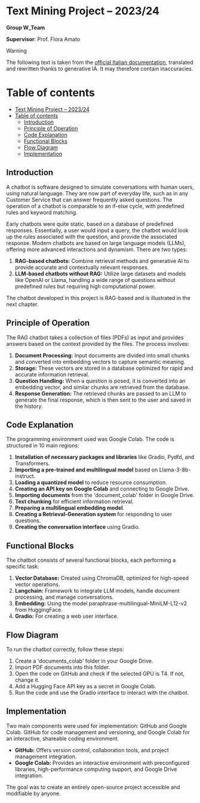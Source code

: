 # Text Mining Project – 2023/24

**Group W_Team**

**Supervisor**: Prof. Flora Amato  

> [!WARNING]
> The following text is taken from the [official Italian documentation](./doc_ITA.pdf), translated and rewritten thanks to generative IA. It may therefore contain inaccuracies.

Table of contents
=================

<!--ts-->
- [Text Mining Project – 2023/24](#text-mining-project--202324)
- [Table of contents](#table-of-contents)
  - [Introduction](#introduction)
  - [Principle of Operation](#principle-of-operation)
  - [Code Explanation](#code-explanation)
  - [Functional Blocks](#functional-blocks)
  - [Flow Diagram](#flow-diagram)
  - [Implementation](#implementation)
<!--te-->
  
## Introduction
A chatbot is software designed to simulate conversations with human users, using natural language. They are now part of everyday life, such as in any Customer Service that can answer frequently asked questions. The operation of a chatbot is comparable to an if-else cycle, with predefined rules and keyword matching.

Early chatbots were quite static, based on a database of predefined responses. Essentially, a user would input a query, the chatbot would look up the rules associated with the question, and provide the associated response. Modern chatbots are based on large language models (LLMs), offering more advanced interactions and dynamism. There are two types:

1. **RAG-based chatbots:** Combine retrieval methods and generative AI to provide accurate and contextually relevant responses.
2. **LLM-based chatbots without RAG:** Utilize large datasets and models like OpenAI or Llama, handling a wide range of questions without predefined rules but requiring high computational power.

The chatbot developed in this project is RAG-based and is illustrated in the next chapter.

## Principle of Operation
The RAG chatbot takes a collection of files (PDFs) as input and provides answers based on the context provided by the files. The process involves:

1. **Document Processing:** Input documents are divided into small chunks and converted into embedding vectors to capture semantic meaning.
2. **Storage:** These vectors are stored in a database optimized for rapid and accurate information retrieval.
3. **Question Handling:** When a question is posed, it is converted into an embedding vector, and similar chunks are retrieved from the database.
4. **Response Generation:** The retrieved chunks are passed to an LLM to generate the final response, which is then sent to the user and saved in the history.

## Code Explanation
The programming environment used was Google Colab. The code is structured in 10 main regions:

1. **Installation of necessary packages and libraries** like Gradio, Pydfd, and Transformers.
2. **Importing a pre-trained and multilingual model** based on Llama-3-8b-instruct.
3. **Loading a quantized model** to reduce resource consumption.
4. **Creating an API key on Google Colab** and connecting to Google Drive.
5. **Importing documents** from the 'document_colab' folder in Google Drive.
6. **Text chunking** for efficient information retrieval.
7. **Preparing a multilingual embedding model**.
8. **Creating a Retrieval-Generation system** for responding to user questions.
9. **Creating the conversation interface** using Gradio.

## Functional Blocks
The chatbot consists of several functional blocks, each performing a specific task:

1. **Vector Database:** Created using ChromaDB, optimized for high-speed vector operations.
2. **Langchain:** Framework to integrate LLM models, handle document processing, and manage conversations.
3. **Embedding:** Using the model paraphrase-multilingual-MiniLM-L12-v2 from HuggingFace.
4. **Gradio:** For creating a web user interface.

## Flow Diagram
To run the chatbot correctly, follow these steps:
1. Create a 'documents_colab' folder in your Google Drive.
2. Import PDF documents into this folder.
3. Open the code on GitHub and check if the selected GPU is T4. If not, change it.
4. Add a Hugging Face API key as a secret in Google Colab.
5. Run the code and use the Gradio interface to interact with the chatbot.

## Implementation
Two main components were used for implementation: GitHub and Google Colab. GitHub for code management and versioning, and Google Colab for an interactive, shareable coding environment.

- **GitHub:** Offers version control, collaboration tools, and project management integration.
- **Google Colab:** Provides an interactive environment with preconfigured libraries, high-performance computing support, and Google Drive integration.

The goal was to create an entirely open-source project accessible and modifiable by anyone.


